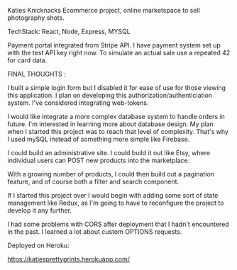 Katies Knicknacks
Ecommerce project, online marketspace to sell photography shots.

TechStack: React, Node, Express, MYSQL

Payment portal integrated from Stripe API. I have payment system set up with the test API key right now. To simulate an actual sale use a repeated 42 for card data. 

FINAL THOUGHTS : 


I built a simple login form but I disabled it for ease of use for those viewing this application. I plan on developing this authorization/authenticiation system. I've considered integrating web-tokens. 

I would like integrate a more complex database system to handle orders in future. I'm interested in learning more about database design. My plan when I started this project was to reach that level of complexity. That's why I used mySQL instead of something more simple like Firebase. 

I could build an administrative site. I could build it out like Etsy, where individual users can POST new products into the marketplace. 

With a growing number of products, I could then build out a pagination feature, and of course both a filter and search component. 

If I started this project over I would begin with adding some sort of state management like Redux, as I'm going to have to reconfigure the project to develop it any further. 

I had some problems with CORS after deployment that I hadn't encountered in the past. I learned a lot about custom OPTIONS requests.   

Deployed on Heroku: 

https://katiesprettyprints.herokuapp.com/
